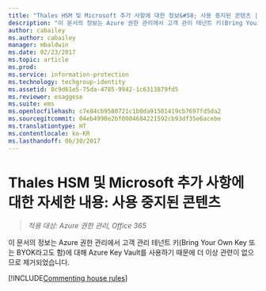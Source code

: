 ```yaml
---
title: "Thales HSM 및 Microsoft 추가 사항에 대한 정보&#58; 사용 중지된 콘텐츠 | Azure RMS"
description: "이 문서의 정보는 Azure 권한 관리에서 고객 관리 테넌트 키(Bring Your Own Key 또는 BYOK라고도 함)에 대해 Azure 주요 자격 증명 모음을 사용하기 때문에 더 이상 관련이 없으므로 제거되었습니다."
author: cabailey
ms.author: cabailey
manager: mbaldwin
ms.date: 02/23/2017
ms.topic: article
ms.prod: 
ms.service: information-protection
ms.technology: techgroup-identity
ms.assetid: 8c9d61e5-75da-4785-9942-1c6313879fd5
ms.reviewer: esaggese
ms.suite: ems
ms.openlocfilehash: c7e84cb9580721c1b0da91501419cb7697fd5da2
ms.sourcegitcommit: 04eb4990e2bf0004684221592cb93df35e6acebe
ms.translationtype: HT
ms.contentlocale: ko-KR
ms.lasthandoff: 06/30/2017
---
```

# <a name="more-information-about-thales-hsms-and-microsoft-additions-retired-content"></a>Thales HSM 및 Microsoft 추가 사항에 대한 자세한 내용: 사용 중지된 콘텐츠

>*적용 대상: Azure 권한 관리, Office 365*

이 문서의 정보는 Azure 권한 관리에서 고객 관리 테넌트 키(Bring Your Own Key 또는 BYOK라고도 함)에 대해 Azure Key Vault를 사용하기 때문에 더 이상 관련이 없으므로 제거되었습니다. 

[!INCLUDE[Commenting house rules](../includes/houserules.md)]
